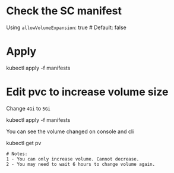 # Check the SC manifest

Using `allowVolumeExpansion`: true # Default: false

# Apply

kubectl apply -f manifests

# Edit pvc to increase volume size

Change `4Gi` to `5Gi`

kubectl apply -f manifests

You can see the volume changed on console and cli

kubectl get pv

```
# Notes:
1 - You can only increase volume. Cannot decrease.
2 - You may need to wait 6 hours to change volume again.
```
